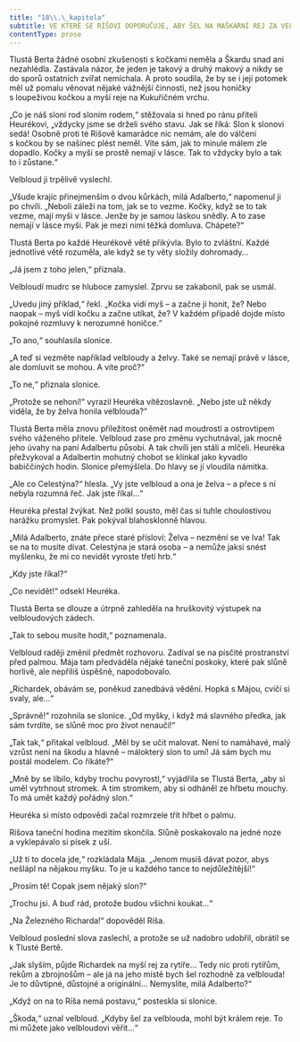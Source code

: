 ```yaml
---
title: "18\\.\_kapitola"
subtitle: VE KTERÉ SE RÍŠOVI DOPORUČUJE, ABY ŠEL NA MAŠKARNÍ REJ ZA VELBLOUDA
contentType: prose
---
```


<section>

Tlustá Berta žádné osobní zkušenosti s kočkami neměla a Škardu snad ani nezahlédla. Zastávala názor, že jeden je takový a druhý makový a nikdy se do sporů ostatních zvířat nemíchala. A proto soudila, že by se i její potomek měl už pomalu věnovat nějaké vážnější činnosti, než jsou honičky s loupeživou kočkou a myší reje na Kukuřičném vrchu.

„Co je náš sloní rod sloním rodem,“ stěžovala si hned po ránu příteli Heurékovi, „vždycky jsme se drželi svého stavu. Jak se říká: Slon k slonovi sedá! Osobně proti té Ríšově kamarádce nic nemám, ale do válčení s kočkou by se našinec plést neměl. Víte sám, jak to minule málem zle dopadlo. Kočky a myši se prostě nemají v lásce. Tak to vždycky bylo a tak to i zůstane.“

Velbloud ji trpělivě vyslechl.

„Všude krajíc přinejmenším o dvou kůrkách, milá Adalberto,“ napomenul ji po chvíli. „Neboli záleží na tom, jak se to vezme. Kočky, když se to tak vezme, mají myši v lásce. Jenže by je samou láskou snědly. A to zase nemají v lásce myši. Pak je mezi nimi těžká domluva. Chápete?“

Tlustá Berta po každé Heurékově větě přikývla. Bylo to zvláštní. Každé jednotlivé větě rozuměla, ale když se ty věty složily dohromady…

„Já jsem z toho jelen,“ přiznala.

Velbloudí mudrc se hluboce zamyslel. Zprvu se zakabonil, pak se usmál.

„Uvedu jiný příklad,“ řekl. „Kočka vidí myš – a začne ji honit, že? Nebo naopak – myš vidí kočku a začne utíkat, že? V každém případě dojde místo pokojné rozmluvy k nerozumné honičce.“

„To ano,“ souhlasila slonice.

„A teď si vezměte například velbloudy a želvy. Také se nemají právě v lásce, ale domluvit se mohou. A víte proč?“

„To ne,“ přiznala slonice.

„Protože se nehoní!“ vyrazil Heuréka vítězoslavně. „Nebo jste už někdy viděla, že by želva honila velblouda?“

Tlustá Berta měla znovu příležitost oněmět nad moudrostí a ostrovtipem svého váženého přítele. Velbloud zase pro změnu vychutnával, jak mocně jeho úvahy na paní Adalbertu působí. A tak chvíli jen stáli a mlčeli. Heuréka přežvykoval a Adalbertin mohutný chobot se klinkal jako kyvadlo babiččiných hodin. Slonice přemýšlela. Do hlavy se jí vloudila námitka.

„Ale co Celestýna?“ hlesla. „Vy jste velbloud a ona je želva – a přece s ní nebyla rozumná řeč. Jak jste říkal…“

Heuréka přestal žvýkat. Než polkl sousto, měl čas si tuhle choulostivou narážku promyslet. Pak pokýval blahosklonně hlavou.

„Milá Adalberto, znáte přece staré přísloví: Želva – nezmění se ve lva! Tak se na to musíte dívat. Celestýna je stará osoba – a nemůže jaksi snést myšlenku, že mi co nevidět vyroste třetí hrb.“

„Kdy jste říkal?“

„Co nevidět!“ odsekl Heuréka.

Tlustá Berta se dlouze a útrpně zahleděla na hruškovitý výstupek na velbloudových zádech.

„Tak to sebou musíte hodit,“ poznamenala.

Velbloud raději změnil předmět rozhovoru. Zadíval se na písčité prostranství před palmou. Mája tam předváděla nějaké taneční poskoky, které pak slůně horlivě, ale nepříliš úspěšně, napodobovalo.

„Richardek, obávám se, poněkud zanedbává vědění. Hopká s Májou, cvičí si svaly, ale…“

„Správně!“ rozohnila se slonice. „Od myšky, i když má slavného předka, jak sám tvrdíte, se slůně moc pro život nenaučí!“

„Tak tak,“ přitakal velbloud. „Měl by se učit malovat. Není to namáhavé, malý vzrůst není na škodu a hlavně – málokterý slon to umí! Já sám bych mu postál modelem. Co říkáte?“

„Mně by se líbilo, kdyby trochu povyrostl,“ vyjádřila se Tlustá Berta, „aby si uměl vytrhnout stromek. A tím stromkem, aby si odháněl ze hřbetu mouchy. To má umět každý pořádný slon.“

Heuréka si místo odpovědi začal rozmrzele třít hřbet o palmu.

Ríšova taneční hodina mezitím skončila. Slůně poskakovalo na jedné noze a vyklepávalo si písek z uší.

„Už ti to docela jde,“ rozkládala Mája. „Jenom musíš dávat pozor, abys nešlápl na nějakou myšku. To je u každého tance to nejdůležitější!“

„Prosím tě! Copak jsem nějaký slon?“

„Trochu jsi. A buď rád, protože budou všichni koukat…“

„Na Železného Richarda!“ dopověděl Ríša.

Velbloud poslední slova zaslechl, a protože se už nadobro udobřil, obrátil se k Tlusté Bertě.

„Jak slyším, půjde Richardek na myší rej za rytíře… Tedy nic proti rytířům, rekům a zbrojnošům – ale já na jeho místě bych šel rozhodně za velblouda! Je to důvtipné, důstojné a originální… Nemyslíte, milá Adalberto?“

„Když on na to Ríša nemá postavu,“ posteskla si slonice.

„Škoda,“ uznal velbloud. „Kdyby šel za velblouda, mohl být králem reje. To mi můžete jako velbloudovi věřit…“

</section>
